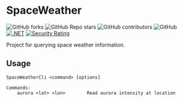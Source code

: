 # SpaceWeather

![GitHub forks](https://img.shields.io/github/forks/RPetras3/SpaceWeather?style=plastic)
![GitHub Repo stars](https://img.shields.io/github/stars/RPetras3/SpaceWeather?style=plastic)
![GitHub contributors](https://img.shields.io/github/contributors/RPetras3/SpaceWeather?style=plastic)
![GitHub](https://img.shields.io/github/license/RPetras3/SpaceWeather?style=plastic)
[![.NET](https://github.com/RPetras3/SpaceWeather/actions/workflows/dotnet.yml/badge.svg?event=push)](https://github.com/RPetras3/SpaceWeather/actions/workflows/dotnet.yml)
[![Security Rating](https://sonarcloud.io/api/project_badges/measure?project=RPetras3_SpaceWeather&metric=security_rating)](https://sonarcloud.io/summary/new_code?id=RPetras3_SpaceWeather)

Project for querying space weather information.

## Usage
```
SpaceWeatherCli <command> [options]
                
Commands: 
    aurora <lat> <lon>        Read aurora intensity at location
```